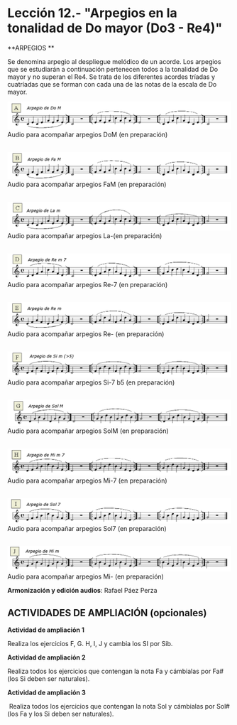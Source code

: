 
# Lección 12.- "Arpegios en la tonalidad de Do mayor (Do3 - Re4)"

**ARPEGIOS **

Se denomina arpegio al despliegue melódico de un acorde. Los arpegios que se estudiarán a continuación pertenecen todos a la tonalidad de Do mayor y no superan el Re4. Se trata de los diferentes acordes tríadas y cuatríadas que se forman con cada una de las notas de la escala de Do mayor.

![](/assets/EjerFla_Arpegio1_DoM.gif)
Audio para acompañar arpegios DoM (en preparación)
<br />
<br />





![](/assets/EjerFla_Arpegio2_FaM.gif)
Audio para acompañar arpegios FaM (en preparación)
<br />
<br />





![](/assets/EjerFla_Arpegio3_Lam.gif)
Audio para acompañar arpegios La-(en preparación)
<br />
<br />


![](/assets/EjerFla_Arpegio4_Re-7.gif)
Audio para acompañar arpegios Re-7 (en preparación)
<br />
<br />


![](/assets/EjerFla_Arpegio5_Re-.gif)
Audio para acompañar arpegios Re- (en preparación)
<br />
<br />


![](/assets/EjerFla_Arpegio6_Si-7b5.gif)
Audio para acompañar arpegios Si-7 b5 (en preparación) 
<br />
<br />


![](/assets/EjerFla_Arpegio7_SolM.gif)
Audio para acompañar arpegios SolM (en preparación) 
<br />
<br />


![](/assets/EjerFla_Arpegio8_Mi-7.gif)
Audio para acompañar arpegios Mi-7 (en preparación)
<br />
<br />


![](/assets/EjerFla_Arpegio9_Sol7.gif)
Audio para acompañar arpegios Sol7 (en preparación)
<br />
<br />


![](/assets/EjerFla_Arpegio10_Mi-.gif)
Audio para acompañar arpegios Mi- (en preparación)

**Armonización y edición audios**: Rafael Páez Perza
<br />



## ACTIVIDADES DE AMPLIACIÓN (opcionales)

**Actividad de ampliación 1**

Realiza los ejercicios F, G. H, I, J y cambia los SI por Sib. 

**Actividad de ampliación 2**

Realiza todos los ejercicios que contengan la nota Fa y cámbialas por Fa# (los Si deben ser naturales).

**Actividad de ampliación 3**

 Realiza todos los ejercicios que contengan la nota Sol y cámbialas por Sol# (los Fa y los Si deben ser naturales).
